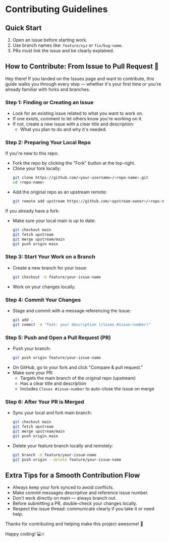 # Contributing Guidelines

## Quick Start

1. Open an issue before starting work.
2. Use branch names like: `feature/xyz` or `fix/bug-name`.
3. PRs must link the issue and be clearly explained.

## How to Contribute: From Issue to Pull Request 🚀

Hey there! If you landed on the Issues page and want to contribute, this guide walks you through every step — whether it's your first time or you're already familiar with forks and branches.

### Step 1: Finding or Creating an Issue

- Look for an existing issue related to what you want to work on.
- If one exists, comment to let others know you're working on it.
- If not, create a new issue with a clear title and description:
  - What you plan to do and why it's needed.

### Step 2: Preparing Your Local Repo

If you're new to this repo:
- Fork the repo by clicking the "Fork" button at the top-right.
- Clone your fork locally:
  ```bash
  git clone https://github.com/<your-username>/<repo-name>.git
  cd <repo-name>
  ```
- Add the original repo as an upstream remote:
  ```bash
  git remote add upstream https://github.com/<upstream-owner>/<repo-name>.git
  ```

If you already have a fork:
- Make sure your local main is up to date:
  ```bash
  git checkout main
  git fetch upstream
  git merge upstream/main
  git push origin main
  ```

### Step 3: Start Your Work on a Branch

- Create a new branch for your issue:
  ```bash
  git checkout -b feature/your-issue-name
  ```
- Work on your changes locally.

### Step 4: Commit Your Changes

- Stage and commit with a message referencing the issue:
  ```bash
  git add .
  git commit -m "feat: your description (closes #issue-number)"
  ```

### Step 5: Push and Open a Pull Request (PR)

- Push your branch:
  ```bash
  git push origin feature/your-issue-name
  ```
- On GitHub, go to your fork and click "Compare & pull request."
- Make sure your PR:
  - Targets the main branch of the original repo (upstream)
  - Has a clear title and description
  - Includes `Closes #issue-number` to auto-close the issue on merge

### Step 6: After Your PR is Merged

- Sync your local and fork main branch:
  ```bash
  git checkout main
  git fetch upstream
  git merge upstream/main
  git push origin main
  ```
- Delete your feature branch locally and remotely:
  ```bash
  git branch -d feature/your-issue-name
  git push origin --delete feature/your-issue-name
  ```

## Extra Tips for a Smooth Contribution Flow

- Always keep your fork synced to avoid conflicts.
- Make commit messages descriptive and reference issue number.
- Don't work directly on main — always branch out.
- Before submitting a PR, double-check your changes locally.
- Respect the issue thread: communicate clearly if you take it or need help.

Thanks for contributing and helping make this project awesome! 🙌

Happy coding! 💻🔥
